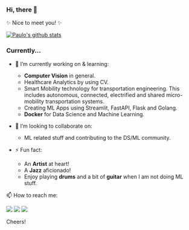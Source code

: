 ### Hi, there 👋

✨ Nice to meet you! ✨

[![Paulo's github stats](https://github-readme-stats.vercel.app/api?username=pau-lo&hide=stars&count_private=true&include_all_commits=true&show_icons=true&theme=algolia)](https://github.com/pau-lo/github-readme-stats)

### Currently...

- 🌱 I’m currently working on & learning:  
     - **Computer Vision** in general.
     - Healthcare Analytics by using CV.
     - Smart Mobility technology for transportation engineering. 
       This includes autonomous, connected, electrified and shared micro-mobility transportation systems.
     - Creating ML Apps using Streamlit, FastAPI, Flask and Golang.
     - **Docker** for Data Science and Machine Learning.

- 👯 I’m looking to collaborate on:
     - ML related stuff and contributing to the DS/ML community.

- ⚡ Fun fact:
     - An **Artist** at heart!
     - A **Jazz** aficionado!
     - Enjoy playing **drums** and a bit of **guitar** when I am not doing ML stuff.

📫 How to reach me: 

   [![](https://img.icons8.com/color/32/000000/linkedin.png)](https://www.linkedin.com/in/paulorlopez/)
   [![](https://img.icons8.com/color/32/000000/twitter.png)](https://twitter.com/_paulo_lopez_)
   [![](https://img.icons8.com/plasticine/32/000000/gmail.png)](mailto:paulo.lopez@protonmail.com?Subject=From_GitHub)


Cheers!
          
  
          



          
     



